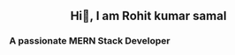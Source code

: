 
<h2 style="text-align : center">Hi👋, I am Rohit kumar samal</h2<hr/>
<h3>A passionate MERN Stack Developer</h3>

